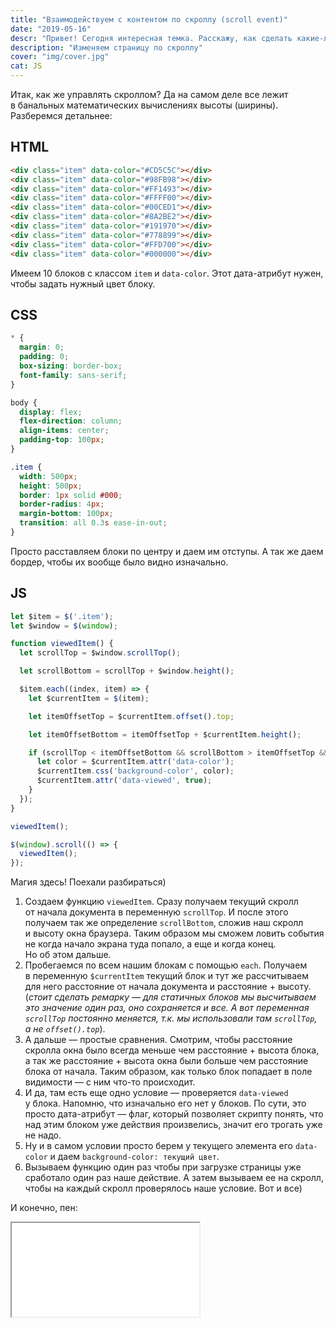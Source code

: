```yaml
---
title: "Взаимодействуем с контентом по скроллу (scroll event)"
date: "2019-05-16"
descr: "Привет! Сегодня интересная темка. Расскажу, как сделать какие-либо действия для блоков по&nbsp;скроллу. Для примера просто взял цвет и&nbsp;по&nbsp;скроллу будем задавать цвет (когда блок начнет появляться в&nbsp;зоне видимости). Поехали!"
description: "Изменяем страницу по скроллу"
cover: "img/cover.jpg"
cat: JS
---
```


Итак, как&nbsp;же управлять скроллом? Да&nbsp;на&nbsp;самом деле все лежит в&nbsp;банальных математических вычислениях высоты (ширины). Разберемся детальнее:

## HTML

``` html
<div class="item" data-color="#CD5C5C"></div>
<div class="item" data-color="#98FB98"></div>
<div class="item" data-color="#FF1493"></div>
<div class="item" data-color="#FFFF00"></div>
<div class="item" data-color="#00CED1"></div>
<div class="item" data-color="#8A2BE2"></div>
<div class="item" data-color="#191970"></div>
<div class="item" data-color="#778899"></div>
<div class="item" data-color="#FFD700"></div>
<div class="item" data-color="#000000"></div>
```

Имеем 10&nbsp;блоков с&nbsp;классом `item` и `data-color`. Этот дата-атрибут нужен, чтобы задать нужный цвет блоку.

## CSS

``` css
* {
  margin: 0;
  padding: 0;
  box-sizing: border-box;
  font-family: sans-serif;
}

body {
  display: flex;
  flex-direction: column;
  align-items: center;
  padding-top: 100px;
}

.item {
  width: 500px;
  height: 500px;
  border: 1px solid #000;
  border-radius: 4px;
  margin-bottom: 100px;
  transition: all 0.3s ease-in-out;
}
```

Просто расставляем блоки по&nbsp;центру и&nbsp;даем им&nbsp;отступы. А&nbsp;так&nbsp;же даем бордер, чтобы их&nbsp;вообще было видно изначально.

## JS

``` js
let $item = $('.item');
let $window = $(window);

function viewedItem() {
  let scrollTop = $window.scrollTop();

  let scrollBottom = scrollTop + $window.height();

  $item.each((index, item) => {
    let $currentItem = $(item);

    let itemOffsetTop = $currentItem.offset().top;

    let itemOffsetBottom = itemOffsetTop + $currentItem.height();

    if (scrollTop < itemOffsetBottom && scrollBottom > itemOffsetTop && !$currentItem.attr('data-viewed')) {
      let color = $currentItem.attr('data-color');
      $currentItem.css('background-color', color);
      $currentItem.attr('data-viewed', true);
    }
  });
}

viewedItem();

$(window).scroll(() => {
  viewedItem();
});
```

Магия здесь! Поехали разбираться)

1. Создаем функцию `viewedItem`. Сразу получаем текущий скролл от&nbsp;начала документа в&nbsp;переменную `scrollTop`. И&nbsp;после этого получаем так&nbsp;же определение `scrollBottom`, сложив наш скролл и&nbsp;высоту окна браузера. Таким образом мы&nbsp;сможем ловить события не&nbsp;когда начало экрана туда попало, а&nbsp;еще и&nbsp;когда конец. Но&nbsp;об&nbsp;этом дальше.
2. Пробегаемся по&nbsp;всем нашим блокам с&nbsp;помощью `each`. Получаем в&nbsp;переменную `$currentItem` текущий блок и&nbsp;тут&nbsp;же рассчитываем для него расстояние от&nbsp;начала документа и&nbsp;расстояние + высоту. (_стоит сделать ремарку&nbsp;&mdash; для статичных блоков мы&nbsp;высчитываем это значение один раз, оно сохраняется и&nbsp;все. А&nbsp;вот переменная `scrollTop` постоянно меняется, т.к.&nbsp;мы&nbsp;использовали там `scrollTop`, а&nbsp;не `offset().top`_).
3. А&nbsp;дальше&nbsp;&mdash; простые сравнения. Смотрим, чтобы расстояние скролла окна было всегда меньше чем расстояние + высота блока, а&nbsp;так&nbsp;же расстояние + высота окна были больше чем расстояние блока от&nbsp;начала. Таким образом, как только блок попадает в&nbsp;поле видимости&nbsp;&mdash; с&nbsp;ним что-то происходит.
4. И&nbsp;да, там есть еще одно условие&nbsp;&mdash; проверяется `data-viewed` у&nbsp;блока. Напомню, что изначально его нет у&nbsp;блоков. По&nbsp;сути, это просто дата-атрибут&nbsp;&mdash; флаг, который позволяет скрипту понять, что над этим блоком уже действия произвелись, значит его трогать уже не&nbsp;надо.
5. Ну&nbsp;и&nbsp;в&nbsp;самом условии просто берем у&nbsp;текущего элемента его `data-color` и&nbsp;даем `background-color: текущий цвет`.
6. Вызываем функцию один раз чтобы при загрузке страницы уже сработало один раз наше действие. А&nbsp;затем вызываем ее&nbsp;на&nbsp;скролл, чтобы на&nbsp;каждый скролл проверялось наше условие. Вот и&nbsp;все)

И&nbsp;конечно, пен:

<iframe title="Scroll items events" src="//codepen.io/MaxGraph/embed/WBGqPd/?height=265&theme-id=0&default-tab=css,result" allowfullscreen></iframe>
